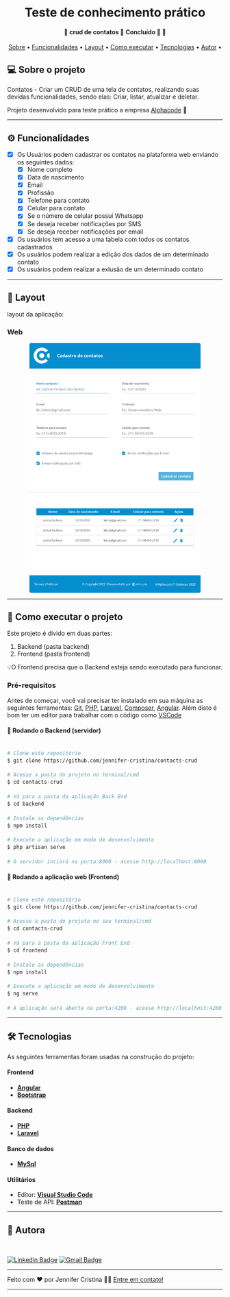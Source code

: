 <h1 align="center">
     Teste de conhecimento prático 
</h1>

<h4 align="center"> 
	🚧  crud de contatos 🚀 Concluído 🚀 🚧
</h4>

<p align="center">
 <a href="#-sobre-o-projeto">Sobre</a> •
 <a href="#-funcionalidades">Funcionalidades</a> •
 <a href="#-layout">Layout</a> • 
 <a href="#-como-executar-o-projeto">Como executar</a> • 
 <a href="#-tecnologias">Tecnologias</a> • 
 <a href="#-autor">Autor</a> • 
</p>


## 💻 Sobre o projeto

Contatos - Criar um CRUD de uma tela de contatos, realizando suas devidas funcionalidades, sendo elas: Criar, listar, atualizar e deletar.


Projeto desenvolvido para teste prático a empresa [Alphacode](https://site.alphacode.com.br/) :office:

---

## ⚙️ Funcionalidades

- [x] Os Usuários podem cadastrar os contatos na plataforma web enviando os seguintes dados:
  - [x] Nome completo
  - [x] Data de nascimento
  - [x] Email
  - [x] Profissão
  - [x] Telefone para contato
  - [x] Celular para contato
  - [x] Se o número de celular possui Whatsapp 
  - [x] Se deseja receber notificações por SMS
  - [x] Se deseja receber notificações por email

- [x] Os usuários tem acesso a uma tabela com todos os contatos cadastrados
- [x] Os usuários podem realizar a edição dos dados de um determinado contato
- [x] Os usuários podem realizar a exlusão de um determinado contato

---

## 🎨 Layout

layout da aplicação:

### Web

<p align="center" style="display: flex; align-items: flex-start; justify-content: center;">
  <img alt="layout" title="#layout" src="./frontend/src/assets/wireframe.jpg" width="400px">
</p>

---

## 🚀 Como executar o projeto

Este projeto é divido em duas partes:
1. Backend (pasta backend) 
2. Frontend (pasta frontend)

💡O Frontend precisa que o Backend esteja sendo executado para funcionar.

### Pré-requisitos

Antes de começar, você vai precisar ter instalado em sua máquina as seguintes ferramentas:
[Git](https://git-scm.com), [PHP](https://www.php.net/), [Laravel](https://laravel.com/), [Composer](https://getcomposer.org/), [Angular](https://angular.io/). 
Além disto é bom ter um editor para trabalhar com o código como [VSCode](https://code.visualstudio.com/)

#### 🎲 Rodando o Backend (servidor)

```bash

# Clone este repositório
$ git clone https://github.com/jennifer-cristina/contacts-crud

# Acesse a pasta do projeto no terminal/cmd
$ cd contacts-crud

# Vá para a pasta da aplicação Back End
$ cd backend

# Instale as dependências
$ npm install

# Execute a aplicação em modo de desenvolvimento
$ php artisan serve

# O servidor inciará na porta:8000 - acesse http://localhost:8000 

```

#### 🧭 Rodando a aplicação web (Frontend)

```bash

# Clone este repositório
$ git clone https://github.com/jennifer-cristina/contacts-crud

# Acesse a pasta do projeto no seu terminal/cmd
$ cd contacts-crud

# Vá para a pasta da aplicação Front End
$ cd frontend

# Instale as dependências
$ npm install

# Execute a aplicação em modo de desenvolvimento
$ ng serve

# A aplicação será aberta na porta:4200 - acesse http://localhost:4200

```

---

## 🛠 Tecnologias

As seguintes ferramentas foram usadas na construção do projeto:

#### **Frontend**

-   **[Angular](https://angular.io/)**
-   **[Bootstrap](https://getbootstrap.com/)**

#### **Backend**

-   **[PHP](https://www.php.net/)**
-   **[Laravel](https://laravel.com/)**

#### **Banco de dados**

- **[MySql](https://www.mysql.com/)**

#### **Utilitários**

-   Editor:  **[Visual Studio Code](https://code.visualstudio.com/)**
-   Teste de API:  **[Postman](https://www.postman.com/)**

---

## 🦸 Autora

<a href="https://github.com/jennifer-cristina">
 <img style="border-radius: 50%;" src="./frontend/src/assets/profile.jpg" width="200px;" alt=""/>

[![Linkedin Badge](https://img.shields.io/badge/-Jennifer-blue?style=flat-square&logo=Linkedin&logoColor=white&link=https://www.linkedin.com/in/jennifer-cristina-221437207/)](https://www.linkedin.com/in/jennifer-cristina-221437207/) 
[![Gmail Badge](https://img.shields.io/badge/-cristin4.jennifer@gmail.com-c14438?style=flat-square&logo=Gmail&logoColor=white&link=mailto:cristin4.jennifer@gmail.com)](mailto:cristin4.jennifer@gmail.com)

---

Feito com ❤️ por Jennifer Cristina 👋🏽 [Entre em contato!](https://www.linkedin.com/in/jennifer-cristina/)

---
